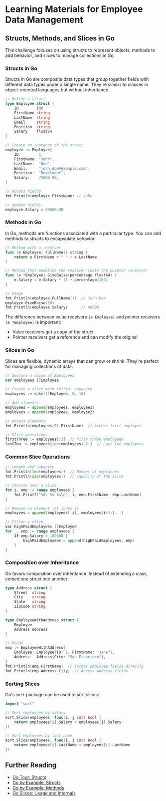 # Learning Materials for Employee Data Management

## Structs, Methods, and Slices in Go

This challenge focuses on using structs to represent objects, methods to add behavior, and slices to manage collections in Go.

### Structs in Go

Structs in Go are composite data types that group together fields with different data types under a single name. They're similar to classes in object-oriented languages but without inheritance.

```go
// Define a struct
type Employee struct {
    ID        int
    FirstName string
    LastName  string
    Email     string
    Position  string
    Salary    float64
}

// Create an instance of the struct
employee := Employee{
    ID:        1,
    FirstName: "John",
    LastName:  "Doe",
    Email:     "john.doe@example.com",
    Position:  "Developer",
    Salary:    75000.00,
}

// Access fields
fmt.Println(employee.FirstName) // John

// Update fields
employee.Salary = 80000.00
```

### Methods in Go

In Go, methods are functions associated with a particular type. You can add methods to structs to encapsulate behavior.

```go
// Method with a receiver
func (e Employee) FullName() string {
    return e.FirstName + " " + e.LastName
}

// Method that modifies the receiver (note the pointer receiver)
func (e *Employee) GiveRaise(percentage float64) {
    e.Salary = e.Salary * (1 + percentage/100)
}

// Usage
fmt.Println(employee.FullName())  // John Doe
employee.GiveRaise(10)
fmt.Println(employee.Salary)      // 88000
```

The difference between value receivers `(e Employee)` and pointer receivers `(e *Employee)` is important:
- Value receivers get a copy of the struct
- Pointer receivers get a reference and can modify the original

### Slices in Go

Slices are flexible, dynamic arrays that can grow or shrink. They're perfect for managing collections of data.

```go
// Declare a slice of Employees
var employees []Employee

// Create a slice with initial capacity
employees := make([]Employee, 0, 10)

// Add elements
employees = append(employees, employee1)
employees = append(employees, employee2)

// Access elements
fmt.Println(employees[0].FirstName)  // Access first employee

// Slice operations
firstThree := employees[:3]  // First three employees
lastTwo := employees[len(employees)-2:]  // Last two employees
```

### Common Slice Operations

```go
// Length and capacity
fmt.Println(len(employees))  // Number of employees
fmt.Println(cap(employees))  // Capacity of the slice

// Iterate over a slice
for i, emp := range employees {
    fmt.Printf("%d: %s %s\n", i, emp.FirstName, emp.LastName)
}

// Remove an element (at index i)
employees = append(employees[:i], employees[i+1:]...)

// Filter a slice
var highPaidEmployees []Employee
for _, emp := range employees {
    if emp.Salary > 100000 {
        highPaidEmployees = append(highPaidEmployees, emp)
    }
}
```

### Composition over Inheritance

Go favors composition over inheritance. Instead of extending a class, embed one struct into another:

```go
type Address struct {
    Street  string
    City    string
    State   string
    ZipCode string
}

type EmployeeWithAddress struct {
    Employee
    Address Address
}

// Usage
emp := EmployeeWithAddress{
    Employee: Employee{ID: 1, FirstName: "Jane"},
    Address:  Address{City: "San Francisco"},
}
fmt.Println(emp.FirstName)  // Access Employee fields directly
fmt.Println(emp.Address.City)  // Access Address fields
```

### Sorting Slices

Go's `sort` package can be used to sort slices:

```go
import "sort"

// Sort employees by salary
sort.Slice(employees, func(i, j int) bool {
    return employees[i].Salary < employees[j].Salary
})

// Sort employees by last name
sort.Slice(employees, func(i, j int) bool {
    return employees[i].LastName < employees[j].LastName
})
```

## Further Reading

- [Go Tour: Structs](https://tour.golang.org/moretypes/2)
- [Go by Example: Structs](https://gobyexample.com/structs)
- [Go by Example: Methods](https://gobyexample.com/methods)
- [Go Slices: Usage and Internals](https://blog.golang.org/slices-intro) 